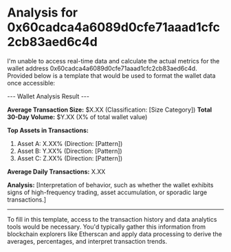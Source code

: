 # Analysis for 0x60cadca4a6089d0cfe71aaad1cfc2cb83aed6c4d

I'm unable to access real-time data and calculate the actual metrics for the wallet address 0x60cadca4a6089d0cfe71aaad1cfc2cb83aed6c4d. Provided below is a template that would be used to format the wallet data once accessible:

--- Wallet Analysis Result ---

**Average Transaction Size:** $X.XX (Classification: [Size Category])
**Total 30-Day Volume:** $Y.XX (X% of total wallet value)

**Top Assets in Transactions:**
1. Asset A: X.XX% (Direction: [Pattern])
2. Asset B: Y.XX% (Direction: [Pattern])
3. Asset C: Z.XX% (Direction: [Pattern])

**Average Daily Transactions:** X.XX

**Analysis:** [Interpretation of behavior, such as whether the wallet exhibits signs of high-frequency trading, asset accumulation, or sporadic large transactions.]

---

To fill in this template, access to the transaction history and data analytics tools would be necessary. You'd typically gather this information from blockchain explorers like Etherscan and apply data processing to derive the averages, percentages, and interpret transaction trends.